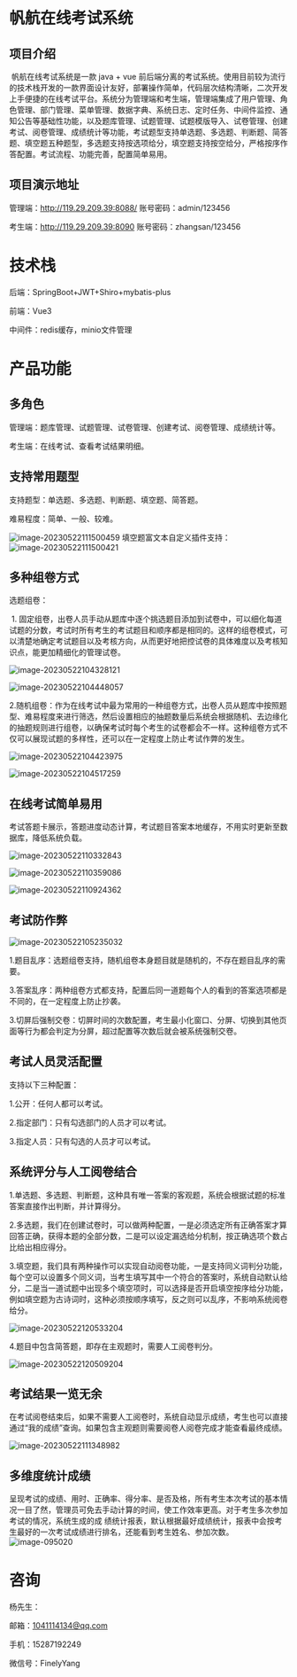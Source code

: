 # 帆航在线考试系统

##  项目介绍

​     帆航在线考试系统是一款 java + vue 前后端分离的考试系统。使用目前较为流行的技术栈开发的一款界面设计友好，部署操作简单，代码层次结构清晰，二次开发上手便捷的在线考试平台。系统分为管理端和考生端，管理端集成了用户管理、角色管理、部门管理、菜单管理、数据字典、系统日志、定时任务、中间件监控、通知公告等基础性功能，以及题库管理、试题管理、试题模版导入、试卷管理、创建考试、阅卷管理、成绩统计等功能，考试题型支持单选题、多选题、判断题、简答题、填空题五种题型，多选题支持按选项给分，填空题支持按空给分，严格按序作答配置。考试流程、功能完善，配置简单易用。

## 项目演示地址

管理端：http://119.29.209.39:8088/   账号密码：admin/123456

考生端：http://119.29.209.39:8090   账号密码：zhangsan/123456

# 技术栈

后端：SpringBoot+JWT+Shiro+mybatis-plus

前端：Vue3

中间件：redis缓存，minio文件管理

# 产品功能

## 多角色

管理端：题库管理、试题管理、试卷管理、创建考试、阅卷管理、成绩统计等。

考生端：在线考试、查看考试结果明细。

## 支持常用题型

支持题型：单选题、多选题、判断题、填空题、简答题。

难易程度：简单、一般、较难。

![image-20230522111500459](https://github.com/yangfeng005/exam/blob/main/images/image-20230522111500459.png)
填空题富文本自定义插件支持：
![image-20230522111500421](https://github.com/yangfeng005/exam/blob/main/images/WX20230707-111837@2x.png)

## 多种组卷方式

选题组卷：

​    1. 固定组卷，出卷人员手动从题库中逐个挑选题目添加到试卷中，可以细化每道试题的分数，考试时所有考生的考试题目和顺序都是相同的。这样的组卷模式，可以清楚地确定考试题目以及考核方向，从而更好地把控试卷的具体难度以及考核知识点，能更加精细化的管理试卷。

![image-20230522104328121](https://github.com/yangfeng005/exam/blob/main/images/image-20230522104328121.png)

![image-20230522104448057](https://github.com/yangfeng005/exam/blob/main/images/image-20230522104448057.png)

​     2.随机组卷：作为在线考试中最为常用的一种组卷方式，出卷人员从题库中按照题型、难易程度来进行筛选，然后设置相应的抽题数量后系统会根据随机、去边缘化的抽题规则进行组卷，以确保考试时每个考生的试卷都会不一样。这种组卷方式不仅可以展现试题的多样性，还可以在一定程度上防止考试作弊的发生。

![image-20230522104423975](https://github.com/yangfeng005/exam/blob/main/images/image-20230522104423975.png)

![image-20230522104517259](https://github.com/yangfeng005/exam/blob/main/images/image-20230522104517259.png)

## 在线考试简单易用

​      考试答题卡展示，答题进度动态计算，考试题目答案本地缓存，不用实时更新至数据库，降低系统负载。

![image-20230522110332843](https://github.com/yangfeng005/exam/blob/main/images/WX20230531-142903%402x.png)

![image-20230522110359086](https://github.com/yangfeng005/exam/blob/main/images/image-20230522110359086.png)

![image-20230522110924362](https://github.com/yangfeng005/exam/blob/main/images/image-20230522110924362.png)

## 考试防作弊

![image-20230522105235032](https://github.com/yangfeng005/exam/blob/main/images/image-20230522105235032.png)

1.题目乱序：选题组卷支持，随机组卷本身题目就是随机的，不存在题目乱序的需要。

3.答案乱序：两种组卷方式都支持，配置后同一道题每个人的看到的答案选项都是不同的，在一定程度上防止抄袭。

3.切屏后强制交卷：切屏时间的次数配置，考生最小化窗口、分屏、切换到其他页面等行为都会判定为分屏，超过配置等次数后就会被系统强制交卷。

## 考试⼈员灵活配置

支持以下三种配置：

1.公开：任何人都可以考试。

2.指定部门：只有勾选部门的人员才可以考试。

3.指定人员：只有勾选的人员才可以考试。

## 系统评分与人工阅卷结合

1.单选题、多选题、判断题，这种具有唯一答案的客观题，系统会根据试题的标准答案直接作出判断，并计算得分。

2.多选题，我们在创建试卷时，可以做两种配置，一是必须选定所有正确答案才算回答正确，获得本题的全部分数，二是可以设定漏选给分机制，按正确选项个数占比给出相应得分。

3.填空题，我们具有两种操作可以实现自动阅卷功能，一是支持同义词判分功能，每个空可以设置多个同义词，当考生填写其中一个符合的答案时，系统自动默认给分，二是当一道试题中出现多个填空项时，可以选择是否开启填空按序给分功能，例如填空题为古诗词时，这种必须按顺序填写，反之则可以乱序，不影响系统阅卷给分。

![image-20230522120533204](https://github.com/yangfeng005/exam/blob/main/images/WX20230707-111255@2x.png)

4.题目中包含简答题，即存在主观题时，需要人工阅卷判分。

![image-20230522120509204](https://github.com/yangfeng005/exam/blob/main/images/image-20230522120509204.png)

## 考试结果一览无余

在考试阅卷结束后，如果不需要人工阅卷时，系统自动显示成绩，考生也可以直接通过“我的成绩”查询。如果包含主观题则需要阅卷人阅卷完成才能查看最终成绩。

![image-20230522111348982](https://github.com/yangfeng005/exam/blob/main/images/image-20230522111348982.png)

## 多维度统计成绩
呈现考试的成绩、用时、正确率、得分率、是否及格，所有考生本次考试的基本情况一目了然，管理员可免去手动计算的时间，使工作效率更高。对于考生多次参加考试的情况，系统生成的成
绩统计报表，默认根据最好成绩统计，报表中会按考生最好的一次考试成绩进行排名，还能看到考生姓名、参加次数。
![image-095020](https://github.com/yangfeng005/exam/blob/main/images/WX20230602-095020@2x.png)


# 咨询

杨先生：

邮箱：[1041114134@qq.com](mailto:835487894@qq.com)

手机：15287192249

微信号：FinelyYang
